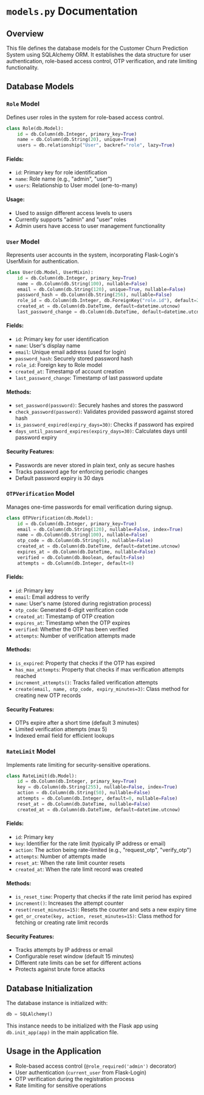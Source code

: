 # `models.py` Documentation

## Overview
This file defines the database models for the Customer Churn Prediction System using SQLAlchemy ORM. It establishes the data structure for user authentication, role-based access control, OTP verification, and rate limiting functionality.

## Database Models

### `Role` Model
Defines user roles in the system for role-based access control.

```python
class Role(db.Model):
    id = db.Column(db.Integer, primary_key=True)
    name = db.Column(db.String(20), unique=True)
    users = db.relationship("User", backref="role", lazy=True)
```

#### Fields:
- `id`: Primary key for role identification
- `name`: Role name (e.g., "admin", "user")
- `users`: Relationship to User model (one-to-many)

#### Usage:
- Used to assign different access levels to users
- Currently supports "admin" and "user" roles
- Admin users have access to user management functionality

### `User` Model
Represents user accounts in the system, incorporating Flask-Login's UserMixin for authentication.

```python
class User(db.Model, UserMixin):
    id = db.Column(db.Integer, primary_key=True)
    name = db.Column(db.String(100), nullable=False)
    email = db.Column(db.String(120), unique=True, nullable=False)
    password_hash = db.Column(db.String(256), nullable=False)
    role_id = db.Column(db.Integer, db.ForeignKey("role.id"), default=2)
    created_at = db.Column(db.DateTime, default=datetime.utcnow)
    last_password_change = db.Column(db.DateTime, default=datetime.utcnow)
```

#### Fields:
- `id`: Primary key for user identification
- `name`: User's display name
- `email`: Unique email address (used for login)
- `password_hash`: Securely stored password hash
- `role_id`: Foreign key to Role model
- `created_at`: Timestamp of account creation
- `last_password_change`: Timestamp of last password update

#### Methods:
- `set_password(password)`: Securely hashes and stores the password
- `check_password(password)`: Validates provided password against stored hash
- `is_password_expired(expiry_days=30)`: Checks if password has expired
- `days_until_password_expires(expiry_days=30)`: Calculates days until password expiry

#### Security Features:
- Passwords are never stored in plain text, only as secure hashes
- Tracks password age for enforcing periodic changes
- Default password expiry is 30 days

### `OTPVerification` Model
Manages one-time passwords for email verification during signup.

```python
class OTPVerification(db.Model):
    id = db.Column(db.Integer, primary_key=True)
    email = db.Column(db.String(120), nullable=False, index=True)
    name = db.Column(db.String(100), nullable=False)
    otp_code = db.Column(db.String(6), nullable=False)
    created_at = db.Column(db.DateTime, default=datetime.utcnow)
    expires_at = db.Column(db.DateTime, nullable=False)
    verified = db.Column(db.Boolean, default=False)
    attempts = db.Column(db.Integer, default=0)
```

#### Fields:
- `id`: Primary key
- `email`: Email address to verify
- `name`: User's name (stored during registration process)
- `otp_code`: Generated 6-digit verification code
- `created_at`: Timestamp of OTP creation
- `expires_at`: Timestamp when the OTP expires
- `verified`: Whether the OTP has been verified
- `attempts`: Number of verification attempts made

#### Methods:
- `is_expired`: Property that checks if the OTP has expired
- `has_max_attempts`: Property that checks if max verification attempts reached
- `increment_attempts()`: Tracks failed verification attempts
- `create(email, name, otp_code, expiry_minutes=3)`: Class method for creating new OTP records

#### Security Features:
- OTPs expire after a short time (default 3 minutes)
- Limited verification attempts (max 5)
- Indexed email field for efficient lookups

### `RateLimit` Model
Implements rate limiting for security-sensitive operations.

```python
class RateLimit(db.Model):
    id = db.Column(db.Integer, primary_key=True)
    key = db.Column(db.String(255), nullable=False, index=True)
    action = db.Column(db.String(50), nullable=False)
    attempts = db.Column(db.Integer, default=0, nullable=False)
    reset_at = db.Column(db.DateTime, nullable=False)
    created_at = db.Column(db.DateTime, default=datetime.utcnow)
```

#### Fields:
- `id`: Primary key
- `key`: Identifier for the rate limit (typically IP address or email)
- `action`: The action being rate-limited (e.g., "request_otp", "verify_otp")
- `attempts`: Number of attempts made
- `reset_at`: When the rate limit counter resets
- `created_at`: When the rate limit record was created

#### Methods:
- `is_reset_time`: Property that checks if the rate limit period has expired
- `increment()`: Increases the attempt counter
- `reset(reset_minutes=15)`: Resets the counter and sets a new expiry time
- `get_or_create(key, action, reset_minutes=15)`: Class method for fetching or creating rate limit records

#### Security Features:
- Tracks attempts by IP address or email
- Configurable reset window (default 15 minutes)
- Different rate limits can be set for different actions
- Protects against brute force attacks

## Database Initialization
The database instance is initialized with:

```python
db = SQLAlchemy()
```

This instance needs to be initialized with the Flask app using `db.init_app(app)` in the main application file.

## Usage in the Application
- Role-based access control (`@role_required('admin')` decorator)
- User authentication (`current_user` from Flask-Login)
- OTP verification during the registration process
- Rate limiting for sensitive operations